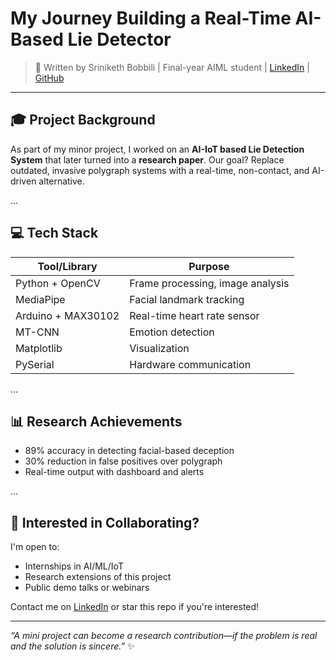 # My Journey Building a Real-Time AI-Based Lie Detector

> 📌 Written by Sriniketh Bobbili | Final-year AIML student | [LinkedIn](https://www.linkedin.com/in/sriniketh-bobbili-577a70248/) | [GitHub](https://github.com/Srinikethbobbili17)

---

## 🎓 Project Background

As part of my minor project, I worked on an **AI-IoT based Lie Detection System** that later turned into a **research paper**. Our goal? Replace outdated, invasive polygraph systems with a real-time, non-contact, and AI-driven alternative.

...

## 💻 Tech Stack

| Tool/Library | Purpose |
|--------------|---------|
| Python + OpenCV | Frame processing, image analysis |
| MediaPipe | Facial landmark tracking |
| Arduino + MAX30102 | Real-time heart rate sensor |
| MT-CNN | Emotion detection |
| Matplotlib | Visualization |
| PySerial | Hardware communication |

...

## 📊 Research Achievements

- 89% accuracy in detecting facial-based deception
- 30% reduction in false positives over polygraph
- Real-time output with dashboard and alerts

...


## 📢 Interested in Collaborating?

I'm open to:
- Internships in AI/ML/IoT
- Research extensions of this project
- Public demo talks or webinars

Contact me on [LinkedIn](https://www.linkedin.com/in/sriniketh-bobbili-577a70248/) or star this repo if you're interested!

---

_“A mini project can become a research contribution—if the problem is real and the solution is sincere.”_ ✨
